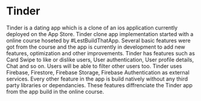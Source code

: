 # Tinder
Tinder is a dating app which is a clone of an ios application currently deployed on the App Store. Tinder clone app implementation started with a online course hoseted by #LestBuildThatApp. Several basic features were got from the course and the app is currently in development to add new features, optimization and other improvements. 
Tinder has features such as Card Swipe to like or dislike users, User authentication, User profile details, Chat and so on. Users will be able to filter other users too.
Tinder uses Firebase, Firestore, Firebase Storage, Firebase Authentication as external services. Every other feature in the app is build natively without any third party libraries or dependancies. These features diffrenciate the Tinder app from the app build in the online course.
